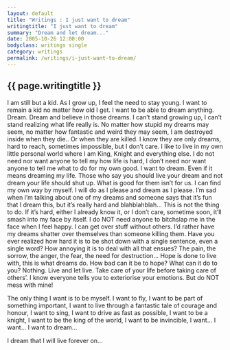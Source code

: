 ```yaml
---
layout: default
title: "Writings : I just want to dream"
writingtitle: "I just want to dream"
summary: "Dream and let dream..."
date: 2005-10-26 12:00:00
bodyclass: writings single
category: writings
permalink: /writings/i-just-want-to-dream/
---
```


## {{ page.writingtitle }} ##

I am still but a kid. As I grow up, I feel the need to stay young. I want to
remain a kid no matter how old I get. I want to be able to dream anything.
Dream. Dream and believe in those dreams. I can’t stand growing up, I can’t
stand realizing what life really is. No matter how stupid my dreams may seem, no
matter how fantastic and weird they may seem, I am destroyed inside when they
die.. Or when they are killed. I know they are only dreams, hard to reach,
sometimes impossible, but I don’t care. I like to live in my own little personal
world where I am King, Knight and everything else. I do not need nor want anyone
to tell my how life is hard, I don’t need nor want anyone to tell me what to do
for my own good. I want to dream. Even if it means dreaming my life. Those who
say you should live your dream and not dream your life should shut up. What is
good for them isn’t for us. I can find my own way by myself. I will do as I
please and dream as I please. I’m sad when I’m talking about one of my dreams
and someone says that it’s fun that I dream this, but it’s really hard and
blahblahblah... This is not the thing to do. If it’s hard, either I already know
it, or I don’t care, sometime soon, it’ll smash into my face by itself. I do NOT
need anyone to bitchslap me in the face when I feel happy. I can get over stuff
without others. I’d rather have my dreams shatter over themselves than someone
killing them. Have you ever realized how hard it is to be shot down with a
single sentence, even a single word? How annoying it is to deal with all that
ensues? The pain, the sorrow, the anger, the fear, the need for destruction...
Hope is done to live with, this is what dreams do. How bad can it be to hope?
What can it do to you? Nothing. Live and let live. Take care of your life before
taking care of others’. I know everyone tells you to exteriorise your emotions.
But do NOT mess with mine!

The only thing I want is to be myself. I want to fly, I want to be part of
something important, I want to live through a fantastic tale of courage and
honour, I want to sing, I want to drive as fast as possible, I want to be a
knight, I want to be the king of the world, I want to be invincible, I want... I
want... I want to dream...

I dream that I will live forever on...